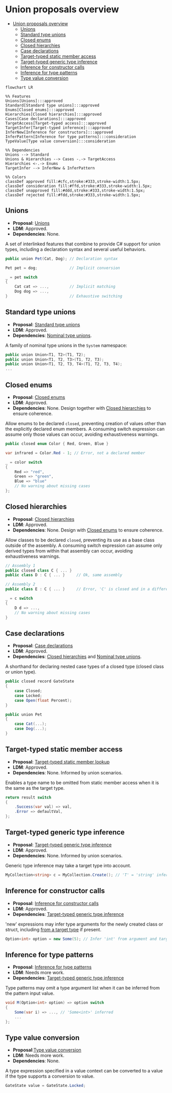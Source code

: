 # Union proposals overview

- [Union proposals overview](#union-proposals-overview)
  - [Unions](#unions)
  - [Standard type unions](#standard-type-unions)
  - [Closed enums](#closed-enums)
  - [Closed hierarchies](#closed-hierarchies)
  - [Case declarations](#case-declarations)
  - [Target-typed static member access](#target-typed-static-member-access)
  - [Target-typed generic type inference](#target-typed-generic-type-inference)
  - [Inference for constructor calls](#inference-for-constructor-calls)
  - [Inference for type patterns](#inference-for-type-patterns)
  - [Type value conversion](#type-value-conversion)

``` mermaid
flowchart LR

%% Features
Unions[Unions]:::approved
Standard[Standard type unions]:::approved
Enums[Closed enums]:::approved
Hierarchies[Closed hierarchies]:::approved
Cases[Case declarations]:::approved
TargetAccess[Target-typed access]:::approved
TargetInfer[Target-typed inference]:::approved
InferNew[Inference for constructors]:::approved
InferPattern[Inference for type patterns]:::consideration
TypeValue[Type value conversion]:::consideration

%% Dependencies
Unions --> Standard
Unions & Hierarchies --> Cases -.-> TargetAccess
Hierarchies <-.-> Enums
TargetInfer --> InferNew & InferPattern

%% Colors
classDef approved fill:#cfc,stroke:#333,stroke-width:1.5px;
classDef consideration fill:#ffd,stroke:#333,stroke-width:1.5px;
classDef unapproved fill:#ddd,stroke:#333,stroke-width:1.5px;
classDef rejected fill:#fdd,stroke:#333,stroke-width:1.5px;
```

## Unions

- **Proposal**: [Unions](https://github.com/dotnet/csharplang/blob/main/proposals/unions.md)
- **LDM**: Approved. 
- **Dependencies**: None.

A set of interlinked features that combine to provide C# support for union types, including a declaration syntax and several useful behaviors.


```csharp
public union Pet(Cat, Dog); // Declaration syntax

Pet pet = dog;              // Implicit conversion

_ = pet switch
{
    Cat cat => ...,         // Implicit matching
    Dog dog => ...,
}                           // Exhaustive switching
```

## Standard type unions

- **Proposal**: [Standard type unions](https://github.com/dotnet/csharplang/blob/main/proposals/standard-unions.md)
- **LDM**: Approved. 
- **Dependencies**: [Nominal type unions](#nominal-type-unions). 

A family of nominal type unions in the `System` namespace:

```csharp
public union Union<T1, T2>(T1, T2);
public union Union<T1, T2, T3>(T1, T2, T3);
public union Union<T1, T2, T3, T4>(T1, T2, T3, T4);
...
```

## Closed enums

- **Proposal**: [Closed enums](https://github.com/dotnet/csharplang/blob/main/proposals/closed-enums.md)
- **LDM**: Approved. 
- **Dependencies**: None. Design together with [Closed hierarchies](#closed-hierarchies) to ensure coherence.

Allow enums to be declared `closed`, preventing creation of values other than the explicitly declared enum members. A consuming switch expression can assume only those values can occur, avoiding exhaustiveness warnings.

```csharp
public closed enum Color { Red, Green, Blue }

var infrared = Color.Red - 1; // Error, not a declared member

_ = color switch
{
    Red => "red",
    Green => "green",
    Blue => "blue"
    // No warning about missing cases
};
```

## Closed hierarchies

- **Proposal**: [Closed hierarchies](https://github.com/dotnet/csharplang/blob/main/proposals/closed-hierarchies.md)
- **LDM**: Approved. 
- **Dependencies**: None. Design with [Closed enums](#closed-enums) to ensure coherence.

Allow classes to be declared `closed`, preventing its use as a base class outside of the assembly. A consuming switch expression can assume only derived types from within that assembly can occur, avoiding exhaustiveness warnings.

```csharp
// Assembly 1
public closed class C { ... } 
public class D : C { ... }     // Ok, same assembly

// Assembly 2
public class E : C { ... }     // Error, 'C' is closed and in a different assembly

_ = c switch
{
    D d => ...,
    // No warning about missing cases
}
```

## Case declarations

- **Proposal**: [Case declarations](https://github.com/dotnet/csharplang/blob/main/proposals/case-declarations.md)
- **LDM**: Approved. 
- **Dependencies**:  [Closed hierarchies](#closed-hierarchies) and [Nominal type unions](#nominal-type-unions).

A shorthand for declaring nested case types of a closed type (closed class or union type).

```csharp
public closed record GateState
{
    case Closed;
    case Locked;
    case Open(float Percent);
}

public union Pet
{
    case Cat(...);
    case Dog(...);
}
```

## Target-typed static member access

- **Proposal**: [Target-typed static member lookup](https://github.com/dotnet/csharplang/blob/main/proposals/target-typed-static-member-lookup.md)
- **LDM**: Approved. 
- **Dependencies**: None. Informed by union scenarios.

Enables a type name to be omitted from static member access when it is the same as the target type.

``` c#
return result switch
{
    .Success(var val) => val,
    .Error => defaultVal,
};
```

## Target-typed generic type inference

- **Proposal**: [Target-typed generic type inference](https://github.com/dotnet/csharplang/blob/main/proposals/target-typed-generic-type-inference.md)
- **LDM**: Approved. 
- **Dependencies**: None. Informed by union scenarios.

Generic type inference may take a target type into account.

```csharp
MyCollection<string> c = MyCollection.Create(); // 'T' = 'string' inferred from target type
```

## Inference for constructor calls

- **Proposal**: [Inference for constructor calls](https://github.com/dotnet/csharplang/blob/main/proposals/inference-for-constructor-calls.md)
- **LDM**: Approved. 
- **Dependencies**: [Target-typed generic type inference](#target-typed-generic-type-inference)

'new' expressions may infer type arguments for the newly created class or struct, including [from a target type](target-typed-generic-type-inference) if present.

```csharp
Option<int> option = new Some(5); // Infer 'int' from argument and target type
```

## Inference for type patterns

- **Proposal**: [Inference for type patterns](https://github.com/dotnet/csharplang/blob/main/proposals/inference-for-type-patterns.md)
- **LDM**: Needs more work. 
- **Dependencies**: [Target-typed generic type inference](#target-typed-generic-type-inference)

Type patterns may omit a type argument list when it can be inferred from the pattern input value.

```csharp
void M(Option<int> option) => option switch
{
    Some(var i) => ..., // 'Some<int>' inferred
    ...
};
```

## Type value conversion

- **Proposal**:[Type value conversion](https://github.com/dotnet/csharplang/blob/12e6f5b0d512d15d32c8e7ae95674bd070b2758f/meetings/working-groups/discriminated-unions/type-value-conversion.md)
- **LDM**: Needs more work.
- **Dependencies**: None.

A type expression specified in a value context can be converted to a value if the type supports a conversion to value.

```csharp
GateState value = GateState.Locked;
```